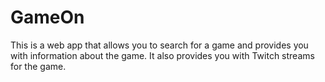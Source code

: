 # GameOn

This is a web app that allows you to search for a game and provides you with information about the game. It also provides you with Twitch streams for the game.

